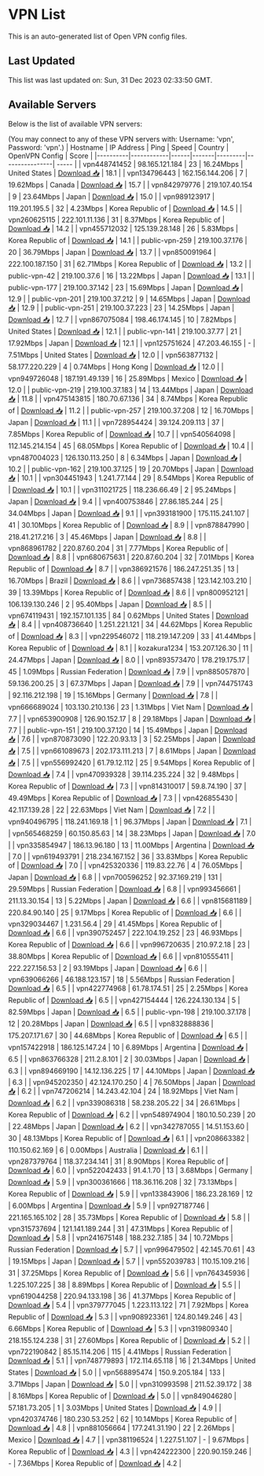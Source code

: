 # VPN List

This is an auto-generated list of Open VPN config files.

## Last Updated

This list was last updated on: Sun, 31 Dec 2023 02:33:50 GMT.

## Available Servers

Below is the list of available VPN servers:

(You may connect to any of these VPN servers with: Username: 'vpn', Password: 'vpn'.)
| Hostname | IP Address | Ping | Speed | Country | OpenVPN Config | Score |
|----------|------------|------|-------|---------|----------------| ----- |
| vpn448741452 | 98.165.121.184 | 23 | 16.24Mbps | United States | [Download 📥](./configs/server_0_US.ovpn) | 18.1 |
| vpn134796443 | 162.156.144.206 | 7 | 19.62Mbps | Canada | [Download 📥](./configs/server_1_CA.ovpn) | 15.7 |
| vpn842979776 | 219.107.40.154 | 9 | 23.64Mbps | Japan | [Download 📥](./configs/server_2_JP.ovpn) | 15.0 |
| vpn989123917 | 119.201.195.5 | 32 | 4.23Mbps | Korea Republic of | [Download 📥](./configs/server_3_KR.ovpn) | 14.5 |
| vpn260625115 | 222.101.11.136 | 31 | 8.37Mbps | Korea Republic of | [Download 📥](./configs/server_4_KR.ovpn) | 14.2 |
| vpn455712032 | 125.139.28.148 | 26 | 5.83Mbps | Korea Republic of | [Download 📥](./configs/server_5_KR.ovpn) | 14.1 |
| public-vpn-259 | 219.100.37.176 | 20 | 36.79Mbps | Japan | [Download 📥](./configs/server_6_JP.ovpn) | 13.7 |
| vpn850091964 | 222.100.187.150 | 31 | 62.71Mbps | Korea Republic of | [Download 📥](./configs/server_7_KR.ovpn) | 13.2 |
| public-vpn-42 | 219.100.37.6 | 16 | 13.22Mbps | Japan | [Download 📥](./configs/server_8_JP.ovpn) | 13.1 |
| public-vpn-177 | 219.100.37.142 | 23 | 15.69Mbps | Japan | [Download 📥](./configs/server_9_JP.ovpn) | 12.9 |
| public-vpn-201 | 219.100.37.212 | 9 | 14.65Mbps | Japan | [Download 📥](./configs/server_10_JP.ovpn) | 12.9 |
| public-vpn-251 | 219.100.37.223 | 23 | 14.25Mbps | Japan | [Download 📥](./configs/server_11_JP.ovpn) | 12.7 |
| vpn867075084 | 198.46.174.145 | 10 | 7.82Mbps | United States | [Download 📥](./configs/server_12_US.ovpn) | 12.1 |
| public-vpn-141 | 219.100.37.77 | 21 | 17.92Mbps | Japan | [Download 📥](./configs/server_13_JP.ovpn) | 12.1 |
| vpn125751624 | 47.203.46.155 | - | 7.51Mbps | United States | [Download 📥](./configs/server_14_US.ovpn) | 12.0 |
| vpn563877132 | 58.177.220.229 | 4 | 0.74Mbps | Hong Kong | [Download 📥](./configs/server_15_HK.ovpn) | 12.0 |
| vpn949726048 | 187.191.49.139 | 16 | 25.89Mbps | Mexico | [Download 📥](./configs/server_16_MX.ovpn) | 12.0 |
| public-vpn-219 | 219.100.37.183 | 14 | 13.44Mbps | Japan | [Download 📥](./configs/server_17_JP.ovpn) | 11.8 |
| vpn475143815 | 180.70.67.136 | 34 | 8.74Mbps | Korea Republic of | [Download 📥](./configs/server_18_KR.ovpn) | 11.2 |
| public-vpn-257 | 219.100.37.208 | 12 | 16.70Mbps | Japan | [Download 📥](./configs/server_19_JP.ovpn) | 11.1 |
| vpn728954424 | 39.124.209.113 | 37 | 7.85Mbps | Korea Republic of | [Download 📥](./configs/server_20_KR.ovpn) | 10.7 |
| vpn540564098 | 112.145.214.154 | 45 | 68.05Mbps | Korea Republic of | [Download 📥](./configs/server_21_KR.ovpn) | 10.4 |
| vpn487004023 | 126.130.113.250 | 8 | 6.34Mbps | Japan | [Download 📥](./configs/server_22_JP.ovpn) | 10.2 |
| public-vpn-162 | 219.100.37.125 | 19 | 20.70Mbps | Japan | [Download 📥](./configs/server_23_JP.ovpn) | 10.1 |
| vpn304451943 | 1.241.77.144 | 29 | 8.54Mbps | Korea Republic of | [Download 📥](./configs/server_24_KR.ovpn) | 10.1 |
| vpn311021725 | 118.236.66.49 | 2 | 95.24Mbps | Japan | [Download 📥](./configs/server_25_JP.ovpn) | 9.4 |
| vpn400753846 | 27.86.185.244 | 25 | 34.04Mbps | Japan | [Download 📥](./configs/server_26_JP.ovpn) | 9.1 |
| vpn393181900 | 175.115.241.107 | 41 | 30.10Mbps | Korea Republic of | [Download 📥](./configs/server_27_KR.ovpn) | 8.9 |
| vpn878847990 | 218.41.217.216 | 3 | 45.46Mbps | Japan | [Download 📥](./configs/server_28_JP.ovpn) | 8.8 |
| vpn868961782 | 220.87.60.204 | 31 | 7.77Mbps | Korea Republic of | [Download 📥](./configs/server_29_KR.ovpn) | 8.8 |
| vpn680675631 | 220.87.60.204 | 32 | 7.01Mbps | Korea Republic of | [Download 📥](./configs/server_30_KR.ovpn) | 8.7 |
| vpn386921576 | 186.247.251.35 | 13 | 16.70Mbps | Brazil | [Download 📥](./configs/server_31_BR.ovpn) | 8.6 |
| vpn736857438 | 123.142.103.210 | 39 | 13.39Mbps | Korea Republic of | [Download 📥](./configs/server_32_KR.ovpn) | 8.6 |
| vpn800952121 | 106.139.130.246 | 2 | 95.40Mbps | Japan | [Download 📥](./configs/server_33_JP.ovpn) | 8.5 |
| vpn674119431 | 192.157.101.135 | 84 | 0.62Mbps | United States | [Download 📥](./configs/server_34_US.ovpn) | 8.4 |
| vpn408736640 | 1.251.221.121 | 34 | 44.62Mbps | Korea Republic of | [Download 📥](./configs/server_35_KR.ovpn) | 8.3 |
| vpn229546072 | 118.219.147.209 | 33 | 41.44Mbps | Korea Republic of | [Download 📥](./configs/server_36_KR.ovpn) | 8.1 |
| kozakura1234 | 153.207.126.30 | 11 | 24.47Mbps | Japan | [Download 📥](./configs/server_37_JP.ovpn) | 8.0 |
| vpn893573470 | 178.219.175.17 | 45 | 1.09Mbps | Russian Federation | [Download 📥](./configs/server_38_RU.ovpn) | 7.9 |
| vpn885057870 | 59.136.200.25 | 3 | 67.37Mbps | Japan | [Download 📥](./configs/server_39_JP.ovpn) | 7.9 |
| vpn744751743 | 92.116.212.198 | 19 | 15.16Mbps | Germany | [Download 📥](./configs/server_40_DE.ovpn) | 7.8 |
| vpn666689024 | 103.130.210.136 | 23 | 1.31Mbps | Viet Nam | [Download 📥](./configs/server_41_VN.ovpn) | 7.7 |
| vpn653900908 | 126.90.152.17 | 8 | 29.18Mbps | Japan | [Download 📥](./configs/server_42_JP.ovpn) | 7.7 |
| public-vpn-151 | 219.100.37.120 | 14 | 15.49Mbps | Japan | [Download 📥](./configs/server_43_JP.ovpn) | 7.6 |
| vpn870873090 | 122.20.93.13 | 3 | 52.25Mbps | Japan | [Download 📥](./configs/server_44_JP.ovpn) | 7.5 |
| vpn661089673 | 202.173.111.213 | 7 | 8.61Mbps | Japan | [Download 📥](./configs/server_45_JP.ovpn) | 7.5 |
| vpn556992420 | 61.79.12.112 | 25 | 9.54Mbps | Korea Republic of | [Download 📥](./configs/server_46_KR.ovpn) | 7.4 |
| vpn470939328 | 39.114.235.224 | 32 | 9.48Mbps | Korea Republic of | [Download 📥](./configs/server_47_KR.ovpn) | 7.3 |
| vpn814310017 | 59.8.74.190 | 37 | 49.49Mbps | Korea Republic of | [Download 📥](./configs/server_48_KR.ovpn) | 7.3 |
| vpn426855430 | 42.117.139.28 | 22 | 22.63Mbps | Viet Nam | [Download 📥](./configs/server_49_VN.ovpn) | 7.2 |
| vpn940496795 | 118.241.169.18 | 1 | 96.37Mbps | Japan | [Download 📥](./configs/server_50_JP.ovpn) | 7.1 |
| vpn565468259 | 60.150.85.63 | 14 | 38.23Mbps | Japan | [Download 📥](./configs/server_51_JP.ovpn) | 7.0 |
| vpn335854947 | 186.13.96.180 | 13 | 11.00Mbps | Argentina | [Download 📥](./configs/server_52_AR.ovpn) | 7.0 |
| vpn619493791 | 218.234.167.152 | 36 | 33.83Mbps | Korea Republic of | [Download 📥](./configs/server_53_KR.ovpn) | 7.0 |
| vpn425320336 | 119.83.22.76 | 4 | 76.05Mbps | Japan | [Download 📥](./configs/server_54_JP.ovpn) | 6.8 |
| vpn700596252 | 92.37.169.219 | 131 | 29.59Mbps | Russian Federation | [Download 📥](./configs/server_55_RU.ovpn) | 6.8 |
| vpn993456661 | 211.13.30.154 | 13 | 5.22Mbps | Japan | [Download 📥](./configs/server_56_JP.ovpn) | 6.6 |
| vpn815681189 | 220.84.90.140 | 25 | 9.17Mbps | Korea Republic of | [Download 📥](./configs/server_57_KR.ovpn) | 6.6 |
| vpn329034467 | 1.231.56.4 | 29 | 41.45Mbps | Korea Republic of | [Download 📥](./configs/server_58_KR.ovpn) | 6.6 |
| vpn390752457 | 222.104.19.252 | 23 | 46.93Mbps | Korea Republic of | [Download 📥](./configs/server_59_KR.ovpn) | 6.6 |
| vpn996720635 | 210.97.2.18 | 23 | 38.80Mbps | Korea Republic of | [Download 📥](./configs/server_60_KR.ovpn) | 6.6 |
| vpn810555411 | 222.227.156.53 | 2 | 93.19Mbps | Japan | [Download 📥](./configs/server_61_JP.ovpn) | 6.6 |
| vpn639066266 | 46.188.123.157 | 18 | 5.56Mbps | Russian Federation | [Download 📥](./configs/server_62_RU.ovpn) | 6.5 |
| vpn422774968 | 61.78.174.51 | 25 | 2.25Mbps | Korea Republic of | [Download 📥](./configs/server_63_KR.ovpn) | 6.5 |
| vpn427154444 | 126.224.130.134 | 5 | 82.59Mbps | Japan | [Download 📥](./configs/server_64_JP.ovpn) | 6.5 |
| public-vpn-198 | 219.100.37.178 | 12 | 20.28Mbps | Japan | [Download 📥](./configs/server_65_JP.ovpn) | 6.5 |
| vpn832888836 | 175.207.171.67 | 30 | 44.68Mbps | Korea Republic of | [Download 📥](./configs/server_66_KR.ovpn) | 6.5 |
| vpn157422918 | 186.125.147.24 | 10 | 6.89Mbps | Argentina | [Download 📥](./configs/server_67_AR.ovpn) | 6.5 |
| vpn863766328 | 211.2.8.101 | 2 | 30.03Mbps | Japan | [Download 📥](./configs/server_68_JP.ovpn) | 6.3 |
| vpn894669190 | 14.12.136.225 | 17 | 44.10Mbps | Japan | [Download 📥](./configs/server_69_JP.ovpn) | 6.3 |
| vpn945202350 | 42.124.170.250 | 4 | 76.50Mbps | Japan | [Download 📥](./configs/server_70_JP.ovpn) | 6.2 |
| vpn747206214 | 14.243.42.104 | 24 | 18.92Mbps | Viet Nam | [Download 📥](./configs/server_71_VN.ovpn) | 6.2 |
| vpn339086318 | 58.238.205.22 | 34 | 26.61Mbps | Korea Republic of | [Download 📥](./configs/server_72_KR.ovpn) | 6.2 |
| vpn548974904 | 180.10.50.239 | 20 | 22.48Mbps | Japan | [Download 📥](./configs/server_73_JP.ovpn) | 6.2 |
| vpn342787055 | 14.51.153.60 | 30 | 48.13Mbps | Korea Republic of | [Download 📥](./configs/server_74_KR.ovpn) | 6.1 |
| vpn208663382 | 110.150.62.169 | 6 | 0.00Mbps | Australia | [Download 📥](./configs/server_75_AU.ovpn) | 6.1 |
| vpn287379764 | 118.37.234.141 | 31 | 8.90Mbps | Korea Republic of | [Download 📥](./configs/server_76_KR.ovpn) | 6.0 |
| vpn522042433 | 91.4.1.70 | 13 | 3.68Mbps | Germany | [Download 📥](./configs/server_77_DE.ovpn) | 5.9 |
| vpn300361666 | 118.36.116.208 | 32 | 73.13Mbps | Korea Republic of | [Download 📥](./configs/server_78_KR.ovpn) | 5.9 |
| vpn133843906 | 186.23.28.169 | 12 | 6.00Mbps | Argentina | [Download 📥](./configs/server_79_AR.ovpn) | 5.9 |
| vpn927187746 | 221.165.165.102 | 28 | 35.73Mbps | Korea Republic of | [Download 📥](./configs/server_80_KR.ovpn) | 5.8 |
| vpn315737694 | 121.141.189.244 | 31 | 47.31Mbps | Korea Republic of | [Download 📥](./configs/server_81_KR.ovpn) | 5.8 |
| vpn241675148 | 188.232.7.185 | 34 | 10.72Mbps | Russian Federation | [Download 📥](./configs/server_82_RU.ovpn) | 5.7 |
| vpn996479502 | 42.145.70.61 | 43 | 19.15Mbps | Japan | [Download 📥](./configs/server_83_JP.ovpn) | 5.7 |
| vpn552039783 | 110.15.109.216 | 31 | 37.25Mbps | Korea Republic of | [Download 📥](./configs/server_84_KR.ovpn) | 5.6 |
| vpn764345936 | 1.225.107.225 | 38 | 8.89Mbps | Korea Republic of | [Download 📥](./configs/server_85_KR.ovpn) | 5.5 |
| vpn619044258 | 220.94.133.198 | 36 | 41.37Mbps | Korea Republic of | [Download 📥](./configs/server_86_KR.ovpn) | 5.4 |
| vpn379777045 | 1.223.113.122 | 71 | 7.92Mbps | Korea Republic of | [Download 📥](./configs/server_87_KR.ovpn) | 5.3 |
| vpn908923361 | 124.80.149.246 | 43 | 6.66Mbps | Korea Republic of | [Download 📥](./configs/server_88_KR.ovpn) | 5.3 |
| vpn319809340 | 218.155.124.238 | 31 | 27.60Mbps | Korea Republic of | [Download 📥](./configs/server_89_KR.ovpn) | 5.2 |
| vpn722190842 | 85.15.114.206 | 115 | 4.41Mbps | Russian Federation | [Download 📥](./configs/server_90_RU.ovpn) | 5.1 |
| vpn748779893 | 172.114.65.118 | 16 | 21.34Mbps | United States | [Download 📥](./configs/server_91_US.ovpn) | 5.0 |
| vpn568895474 | 150.9.205.184 | 133 | 3.71Mbps | Japan | [Download 📥](./configs/server_92_JP.ovpn) | 5.0 |
| vpn310993598 | 211.52.39.172 | 38 | 8.16Mbps | Korea Republic of | [Download 📥](./configs/server_93_KR.ovpn) | 5.0 |
| vpn849046280 | 57.181.73.205 | 1 | 3.03Mbps | United States | [Download 📥](./configs/server_94_US.ovpn) | 4.9 |
| vpn420374746 | 180.230.53.252 | 62 | 10.14Mbps | Korea Republic of | [Download 📥](./configs/server_95_KR.ovpn) | 4.8 |
| vpn881056664 | 177.241.31.190 | 22 | 2.26Mbps | Mexico | [Download 📥](./configs/server_96_MX.ovpn) | 4.7 |
| vpn381196524 | 1.227.51.107 | - | 9.67Mbps | Korea Republic of | [Download 📥](./configs/server_97_KR.ovpn) | 4.3 |
| vpn424222300 | 220.90.159.246 | - | 7.36Mbps | Korea Republic of | [Download 📥](./configs/server_98_KR.ovpn) | 4.2 |
